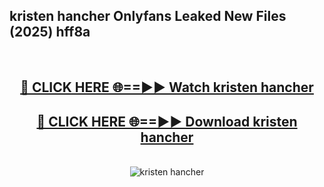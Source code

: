 <h2>kristen hancher Onlyfans Leaked New Files (2025) hff8a</h2>
<br>
<div align="center">
<h2><a href="https://mediafiles.top/kristen_hancher&ref=git" rel="nofollow">🔴 CLICK HERE 🌐==►► Watch kristen hancher</a></h2>
<h2><a href="https://mediafiles.top/kristen_hancher&ref=git" rel="nofollow">🔴 CLICK HERE 🌐==►► Download kristen hancher</a></h2>
<br>
<a href="https://mediafiles.top/kristen_hancher&ref=git" rel="nofollow" data-target="animated-image.originalLink"><img src="https://i.ibb.co.com/xMMVF88/686577567.gif" alt="kristen hancher" style="max-width: 100%; display: inline-block;" data-target="animated-image.originalImage"></a>
</div>
<br>
<br>